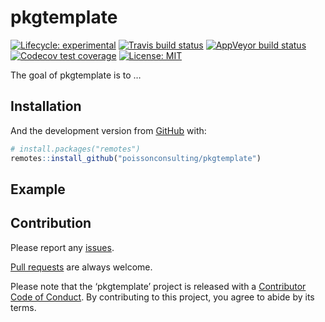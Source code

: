 
<!-- README.md is generated from README.Rmd. Please edit that file -->

# pkgtemplate

<!-- badges: start -->

[![Lifecycle:
experimental](https://img.shields.io/badge/lifecycle-experimental-orange.svg)](https://www.tidyverse.org/lifecycle/#experimental)
[![Travis build
status](https://travis-ci.com/poissonconsulting/pkgtemplate.svg?branch=master)](https://travis-ci.com/poissonconsulting/pkgtemplate)
[![AppVeyor build
status](https://ci.appveyor.com/api/projects/status/github/poissonconsulting/pkgtemplate?branch=master&svg=true)](https://ci.appveyor.com/project/poissonconsulting/pkgtemplate)
[![Codecov test
coverage](https://codecov.io/gh/poissonconsulting/pkgtemplate/branch/master/graph/badge.svg)](https://codecov.io/gh/poissonconsulting/pkgtemplate?branch=master)
[![License:
MIT](https://img.shields.io/badge/License-MIT-green.svg)](https://opensource.org/licenses/MIT)
<!-- badges: end -->

The goal of pkgtemplate is to …

## Installation

<!-- You can install the released version of pkgtemplate from [CRAN](https://CRAN.R-project.com) with: -->

<!-- ``` r -->

<!-- install.packages("pkgtemplate") -->

<!-- ``` -->

And the development version from [GitHub](https://github.com/) with:

``` r
# install.packages("remotes")
remotes::install_github("poissonconsulting/pkgtemplate")
```

## Example

## Contribution

Please report any
[issues](https://github.com/poissonconsulting/pkgtemplate/issues).

[Pull requests](https://github.com/poissonconsulting/pkgtemplate/pulls)
are always welcome.

Please note that the ‘pkgtemplate’ project is released with a
[Contributor Code of Conduct](CODE_OF_CONDUCT.md). By contributing to
this project, you agree to abide by its terms.
